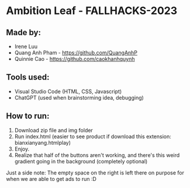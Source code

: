 # Ambition Leaf - FALLHACKS-2023
## Made by:
- Irene Luu
- Quang Anh Pham - https://github.com/QuangAnhP
- Quinnie Cao - https://github.com/caokhanhquynh

## Tools used:
- Visual Studio Code (HTML, CSS, Javascript)
- ChatGPT (used when brainstorming idea, debugging)

## How to run:
1. Download zip file and img folder
2. Run index.html (easier to see product if download this extension: bianxianyang.htmlplay)
3. Enjoy.
4. Realize that half of the buttons aren't working, and there's this weird gradient going in the background (completely optional)

Just a side note: The empty space on the right is left there on purpose for when we are able to get ads to run :D
